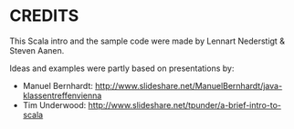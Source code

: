 CREDITS
=======

This Scala intro and the sample code were made by Lennart Nederstigt & Steven Aanen.

Ideas and examples were partly based on presentations by:

- Manuel Bernhardt: http://www.slideshare.net/ManuelBernhardt/java-klassentreffenvienna
- Tim Underwood: http://www.slideshare.net/tpunder/a-brief-intro-to-scala

